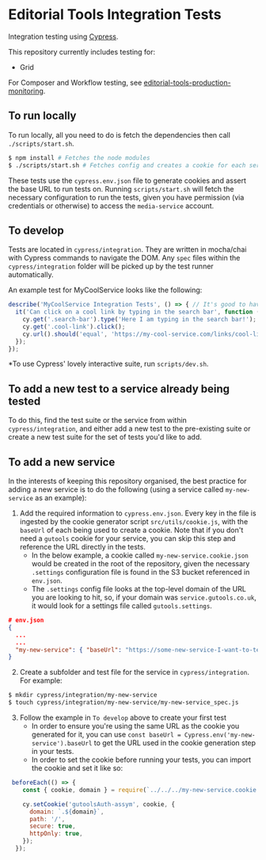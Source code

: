 # Editorial Tools Integration Tests

Integration testing using [Cypress](https://www.cypress.io/).

This repository currently includes testing for:

* Grid

For Composer and Workflow testing, see [editorial-tools-production-monitoring](git@github.com:guardian/editorial-tools-production-monitoring.git).

## To run locally

To run locally, all you need to do is fetch the dependencies then call `./scripts/start.sh`.

```bash
$ npm install # Fetches the node modules
$ ./scripts/start.sh # Fetches config and creates a cookie for each service configured in cypress.env.json
```

These tests use the `cypress.env.json` file to generate cookies and assert the base URL to run tests on. 
Running `scripts/start.sh` will fetch the necessary configuration to run the tests, given you have permission (via credentials or otherwise) to access the `media-service` account.


## To develop

Tests are located in `cypress/integration`. They are written in mocha/chai with Cypress commands to navigate the DOM. 
Any `spec` files within the `cypress/integration` folder will be picked up by the test runner automatically.

An example test for MyCoolService looks like the following:

```js
describe('MyCoolService Integration Tests', () => { // It's good to have the service name in your top describe block
  it('Can click on a cool link by typing in the search bar', function () { // Name of the test
    cy.get('.search-bar').type('Here I am typing in the search bar!');
    cy.get('.cool-link').click();
    cy.url().should('equal', 'https://my-cool-service.com/links/cool-link');
  });
});
```

*To use Cypress' lovely interactive suite, run `scripts/dev.sh`.

## To add a new test to a service already being tested

To do this, find the test suite or the service from within `cypress/integration`, 
and either add a new test to the pre-existing suite or create a new test suite for the set of tests you'd like to add.

## To add a new service

In the interests of keeping this repository organised, the best practice for adding a new service is to do the following (using a service called `my-new-service` as an example):

1. Add the required information to `cypress.env.json`. Every key in the file is ingested by the cookie generator script `src/utils/cookie.js`, 
with the `baseUrl` of each being used to create a cookie. 
Note that if you don't need a `gutools` cookie for your service, you can skip this step and reference the URL directly in the tests.
    - In the below example, a cookie called `my-new-service.cookie.json` would be created in the root of 
the repository, given the necessary `.settings` configuration file is found in the S3 bucket referenced in `env.json`.
    - The `.settings` config file looks at the top-level domain of the URL you are looking to hit, so, if your domain was `service.gutools.co.uk`, it would look for a settings file called `gutools.settings`.
```json
# env.json
{ 
  ...
  ...
  "my-new-service": { "baseUrl": "https://some-new-service-I-want-to-test.gutools.co.uk" }
}
```
2. Create a subfolder and test file for the service in `cypress/integration`. For example:
```bash
$ mkdir cypress/integration/my-new-service
$ touch cypress/integration/my-new-service/my-new-service_spec.js
```
3. Follow the example in `To develop` above to create your first test
    - In order to ensure you're using the same URL as the cookie you generated for it, you can use `const baseUrl = Cypress.env('my-new-service').baseUrl`
    to get the URL used in the cookie generation step in your tests.
    - In order to set the cookie before running your tests, you can import the cookie and set it like so:
```js
 beforeEach(() => {
    const { cookie, domain } = require(`../../../my-new-service.cookie.json`);

    cy.setCookie('gutoolsAuth-assym', cookie, {
      domain: `.${domain}`,
      path: '/',
      secure: true,
      httpOnly: true,
    });
  });
```

